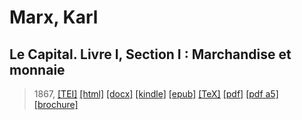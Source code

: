# Marx, Karl
## Le Capital. Livre I, Section I : Marchandise et monnaie

> 1867,  <a title="Source XML/TEI" class="mime48 tei" href="https://hurlus.github.io/tei/marx1867_capital1-1.xml">[TEI]</a>  <a title="HTML une page" class="mime48 html" href="https://hurlus.github.io/marx1867_capital1-1/marx1867_capital1-1.html">[html]</a>  <a title="Bureautique (LibreOffice, MS.Word)" class="mime48 docx" href="https://hurlus.github.io/marx1867_capital1-1/marx1867_capital1-1.docx">[docx]</a>  <a title="Amazon.kindle" class="mime48 mobi" href="https://hurlus.github.io/marx1867_capital1-1/marx1867_capital1-1.mobi">[kindle]</a>  <a title="EPUB, pour liseuses et téléphones" class="mime48 epub" href="https://hurlus.github.io/marx1867_capital1-1/marx1867_capital1-1.epub">[epub]</a>  <a title="LaTeX" class="mime48 tex" href="https://hurlus.github.io/marx1867_capital1-1/marx1867_capital1-1.tex">[TeX]</a>  <a title="PDF à imprimer, A4 2 colonnes" class="mime48 pdf" href="https://hurlus.github.io/marx1867_capital1-1/marx1867_capital1-1.pdf">[pdf]</a>  <a title="PDF à lire, A5 une colonne" class="mime48 a5" href="https://hurlus.github.io/marx1867_capital1-1/marx1867_capital1-1_a5.pdf">[pdf a5]</a>  <a title="Brochure à agrafer, pdf imposé pour imprimante recto/verso" class="mime48 brochure" href="https://hurlus.github.io/marx1867_capital1-1/marx1867_capital1-1_brochure.pdf">[brochure]</a> 
